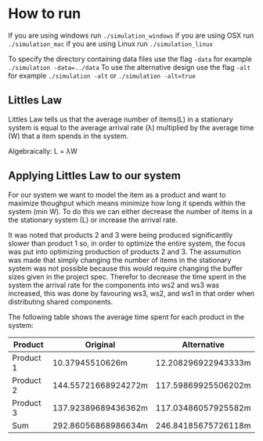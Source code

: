 # How to run
If you are using windows run `./simulation_windows`
if you are using OSX run `./simulation_mac`
if you are using Linux run `./simulation_linux`


To specify the directory containing data files use the flag `-data` for example `./simulation -data=../data`
To use the alternative design use the flag `-alt` for example `./simulation -alt` or `./simulation -alt=true`

## Littles Law
Littles Law tells us that the average number of items(L) in a stationary system is equal to the average arrival rate (λ) multiplied by the average time (W) that a item spends in the system.

Algebraically: L = λW

## Applying Littles Law to our system
For our system we want to model the item as a product and want to maximize thoughput which means minimize how long it spends within the system (min W). To do this we can either decrease the number of items in a the stationary system (L) or increase the arrival rate.

It was noted that products 2 and 3 were being produced significantlly slower than product 1 so, in order to optimize the entire system, the focus was put into optimizing production of products 2 and 3. The assumution was made that simply changing the number of items in the stationary system was not possible because this would require changing the buffer sizes given in the project spec. Therefor to decrease the time spent in the system the arrival rate for the components into ws2 and ws3 was increased, this was done by favouring ws3, ws2, and ws1 in that order when distributing shared components.

The following table shows the average time spent for each product in the system:

| Product    | Original | Alternative |
|------------|----------|-------------|
| Product 1  | 10.37945510626m | 12.208296922943333m |
| Product 2  | 144.55721668924272m | 117.59869925506202m |
| Product 3  | 137.92389689436362m | 117.03486057925582m |
| Sum        | 292.86056868986634m | 246.84185675726118m |
